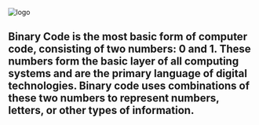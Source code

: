 ![logo](https://github.com/YashShreshthaRaj404/binary_code/blob/main/binary-ndeaveyqv9hps1g9.jpg)

## Binary Code is the most basic form of computer code, consisting of two numbers: 0 and 1. These numbers form the basic layer of all computing systems and are the primary language of digital technologies. Binary code uses combinations of these two numbers to represent numbers, letters, or other types of information.
